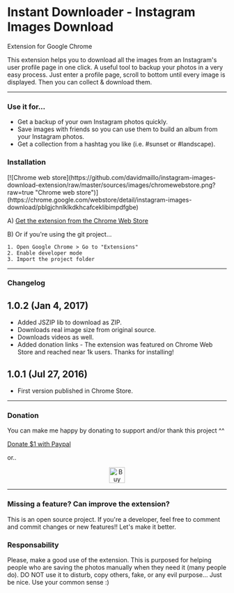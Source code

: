 Instant Downloader - Instagram Images Download
===================
Extension for Google Chrome

This extension helps you to download all the images from an Instagram's user profile page in one click. A useful tool to backup your photos in a very easy process. Just enter a profile page, scroll to bottom until every image is displayed. Then you can collect & download them. 

----------

<h3>Use it for...</h3>

* Get a backup of your own Instagram photos quickly.
* Save images with friends so you can use them to build an album from your Instagram photos.
* Get a collection from a hashtag you like (i.e. #sunset or #landscape).

<h3>Installation</h3>
[![Chrome web store](https://github.com/davidmaillo/instagram-images-download-extension/raw/master/sources/images/chromewebstore.png?raw=true "Chrome web store")](https://chrome.google.com/webstore/detail/instagram-images-download/pblgjchnlklkdkhcafceklibimpdfgbe)

A) [Get the extension from the Chrome Web Store](https://chrome.google.com/webstore/detail/instagram-images-download/pblgjchnlklkdkhcafceklibimpdfgbe)

B) Or if you're using the git project...

    1. Open Google Chrome > Go to "Extensions"
    2. Enable developer mode
    3. Import the project folder

----------

<h3>Changelog</h3>

## 1.0.2 (Jan 4, 2017)
* Added JSZIP lib to download as ZIP.
* Downloads real image size from original source.
* Downloads videos as well.
* Added donation links - The extension was featured on Chrome Web Store and reached near 1k users. Thanks for installing!

## 1.0.1 (Jul 27, 2016) 
* First version published in Chrome Store.

----------

<h3>Donation</h3>

You can make me happy by donating to support and/or thank this project ^^

[Donate $1 with Paypal](https://www.paypal.me/davidmaillo/1)

or..

<a style="margin-top: 5px; text-align:center; display:block" href='https://ko-fi.com/A617JT5' target='_blank'><img height='36' style='border:0px;height:36px;' src='https://az743702.vo.msecnd.net/cdn/kofi4.png?v=f' border='0' alt='Buy Me a Coffee at ko-fi.com' /></a> 

----------


<h3>Missing a feature? Can improve the extension?</h3>

This is an open source project. If you're a developer, feel free to comment and commit changes or new features!! Let's make it better.


<h3>Responsability</h3>
Please, make a good use of the extension. This is purposed for helping people who are saving the photos manually when they need it (many people do). DO NOT use it to disturb, copy others, fake, or any evil purpose... Just be nice. Use your common sense :)


